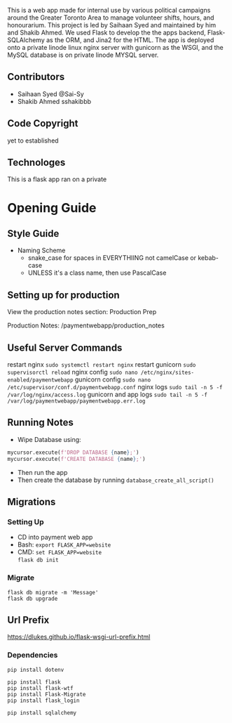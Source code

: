 This is a web app made for internal use by various political campaigns around the Greater Toronto Area to manage volunteer shifts, hours, and honourarium. This project is led by Saihaan Syed and maintained by him and Shakib Ahmed. We used Flask to develop the the apps backend, Flask-SQLAlchemy as the ORM, and Jina2 for the HTML. The app is deployed onto a private linode linux nginx server with gunicorn as the WSGI, and the MySQL database is on private linode MYSQL server.

## Contributors
- Saihaan Syed @Sai-Sy
- Shakib Ahmed sshakibbb 

## Code Copyright
yet to established

## Technologes
This is a flask app ran on a private 



# Opening Guide

## Style Guide
- Naming Scheme 
    - snake_case for spaces in EVERYTHIING not camelCase or kebab-case 
    - UNLESS it's a class name, then use PascalCase  

## Setting up for production
View the production notes section: Production Prep

Production Notes: /paymentwebapp/production_notes

## Useful Server Commands
restart nginx `sudo systemctl restart nginx` 
restart gunicorn `sudo supervisorctl reload`
nginx config `sudo nano /etc/nginx/sites-enabled/paymentwebapp`
gunicorn config `sudo nano /etc/supervisor/conf.d/paymentwebapp.conf`
nginx logs `sudo tail -n 5 -f /var/log/nginx/access.log`
gunicorn and app logs `sudo tail -n 5 -f /var/log/paymentwebapp/paymentwebapp.err.log`

## Running Notes
- Wipe Database using:  
```python  
mycursor.execute(f'DROP DATABASE {name};')  
mycursor.execute(f'CREATE DATABASE {name};')  
```
- Then run the app   
- Then create the database by running ```database_create_all_script()```  

## Migrations  
### Setting Up 
- CD into payment web app  
- Bash: ```export FLASK_APP=website``` 
- CMD: ```set FLASK_APP=website```  
    ```flask db init```

### Migrate  
```flask db migrate -m 'Message'```  
```flask db upgrade```  
  
## Url Prefix
https://dlukes.github.io/flask-wsgi-url-prefix.html

### Dependencies  
```
pip install dotenv 
  
pip install flask  
pip install flask-wtf
pip install Flask-Migrate 
pip install flask_login 
  
pip install sqlalchemy  
```
